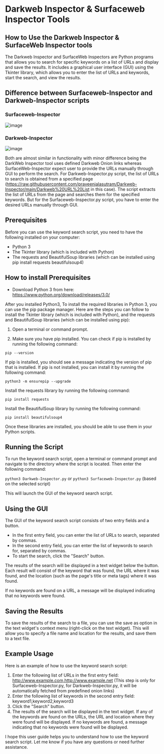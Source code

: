 # Darkweb Inspector & Surfaceweb Inspector Tools

## How to Use the Darkweb Inspector & SurfaceWeb Inspector tools
The Darkweb Inspector and SurfaceWeb Inspectors are Python programs that allows you to search for specific keywords on a list of URLs and display and save the results. It includes a graphical user interface (GUI) using the Tkinter library, which allows you to enter the list of URLs and keywords, start the search, and view the results.

## Difference between Surfaceweb-Inspector and Darkweb-Inspector scripts
### Surfaceweb-Inspector
![image](https://user-images.githubusercontent.com/17245435/208282613-d98d1173-bd58-4d88-88bf-e8c90782a285.png)

### Darkweb-Inspector
![image](https://user-images.githubusercontent.com/17245435/208282641-f515b3e9-c227-4d91-b7ed-8eacbf072bfc.png)

Both are almost similar in functionality with minor difference being the DarkWeb Inspector tool uses defined Darkweb Onion links whereas SurfaceWeb-Inspector expect user to provide the URLs manually through GUI to perform the search. For Darkweb-Inspector.py script, the list of URLs to search is obtained from a specified page (https://raw.githubusercontent.com/praveenjalasutram/Darkweb-Inspector/main/Darkweb%20URL%20List in this case). The script extracts the list of URLs from the page and searches them for the specified keywords. But for the Surfaceweb-Inspector.py script, you have to enter the desired URLs manually through GUI.

## Prerequisites
Before you can use the keyword search script, you need to have the following installed on your computer:

- Python 3
- The Tkinter library (which is included with Python)
- The requests and BeautifulSoup libraries (which can be installed using pip install requests beautifulsoup4)

## How to install Prerequisites

* Download Python 3 from here: https://www.python.org/download/releases/3.0/

After you installed Python3, To install the required libraries in Python 3, you can use the pip package manager. Here are the steps you can follow to install the Tkinter library (which is included with Python), and the requests and BeautifulSoup libraries (which can be installed using pip):

1. Open a terminal or command prompt.

2. Make sure you have pip installed. You can check if pip is installed by running the following command:

`pip --version`

If pip is installed, you should see a message indicating the version of pip that is installed. If pip is not installed, you can install it by running the following command:

`python3 -m ensurepip --upgrade`

Install the requests library by running the following command:

`pip install requests`

Install the BeautifulSoup library by running the following command:

`pip install beautifulsoup4`

Once these libraries are installed, you should be able to use them in your Python scripts.

## Running the Script
To run the keyword search script, open a terminal or command prompt and navigate to the directory where the script is located. Then enter the following command:

`python3 Darkweb-Inspector.py` or `python3 Surfaceweb-Inspector.py` (based on the selected script)
 
This will launch the GUI of the keyword search script.

## Using the GUI
The GUI of the keyword search script consists of two entry fields and a button.

- In the first entry field, you can enter the list of URLs to search, separated by commas.
- In the second entry field, you can enter the list of keywords to search for, separated by commas.
- To start the search, click the "Search" button.

The results of the search will be displayed in a text widget below the button. Each result will consist of the keyword that was found, the URL where it was found, and the location (such as the page's title or meta tags) where it was found.

If no keywords are found on a URL, a message will be displayed indicating that no keywords were found.

## Saving the Results
To save the results of the search to a file, you can use the save as option in the text widget's context menu (right-click on the text widget). This will allow you to specify a file name and location for the results, and save them to a text file.

## Example Usage
Here is an example of how to use the keyword search script:

1. Enter the following list of URLs in the first entry field: http://www.example.com,http://www.example.net (This step is only for Surfaceweb-Inspector.py, for Darkweb-Inspector.py, it will be automatically fetched from predefined onion links)
2. Enter the following list of keywords in the second entry field: keyword1,keyword2,keyword3
3. Click the "Search" button.
4. The results of the search will be displayed in the text widget. If any of the keywords are found on the URLs, the URL and location where they were found will be displayed. If no keywords are found, a message indicating that no keywords were found will be displayed.

I hope this user guide helps you to understand how to use the keyword search script. Let me know if you have any questions or need further assistance.
